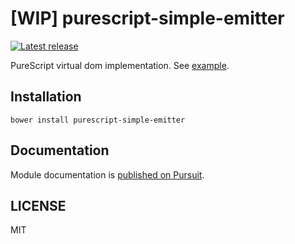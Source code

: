 # [WIP] purescript-simple-emitter

[![Latest release](http://img.shields.io/github/release/oreshinya/purescript-simple-emitter.svg)](https://github.com/oreshinya/purescript-simple-emitter/releases)

PureScript virtual dom implementation.
See [example](https://github.com/oreshinya/purescript-cherry/blob/master/example/Main.purs).

## Installation

```
bower install purescript-simple-emitter
```

## Documentation

Module documentation is [published on Pursuit](http://pursuit.purescript.org/packages/purescript-simple-emitter).

## LICENSE

MIT
